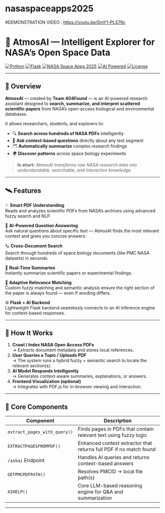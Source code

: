 # nasaspaceapps2025
#DEMONSTRATION VIDEO :
https://youtu.be/SmY1-PLS79c

# 🌌 **AtmosAI — Intelligent Explorer for NASA’s Open Space Data**

[![Python](https://img.shields.io/badge/Python-3.10%2B-blue?logo=python)](https://www.python.org/)
[![Flask](https://img.shields.io/badge/Flask-2.3+-black?logo=flask)](https://flask.palletsprojects.com/)
[![NASA Space Apps 2025](https://img.shields.io/badge/NASA%20Space%20Apps-2025-blueviolet?logo=nasa)](https://www.spaceappschallenge.org/)
[![AI Powered](https://img.shields.io/badge/AI-Powered%20by%20LLMs-orange?logo=openai)](https://openai.com/)
[![License](https://img.shields.io/badge/License-MIT-green)](LICENSE)

---

## 🌠 Overview

**AtmosAI** — created by **Team 404Found** — is an AI-powered research assistant designed to **search, summarize, and interpret scattered scientific papers** from NASA’s open-access biological and environmental databases.

It allows researchers, students, and explorers to:
- 🔍 **Search across hundreds of NASA PDFs** intelligently  
- 🧠 **Ask context-based questions** directly about any text segment  
- 🗂️ **Automatically summarize** complex research findings  
- 🌍 **Discover patterns** across space biology experiments  

> **In short:** *AtmosAI transforms raw NASA research data into understandable, searchable, and interactive knowledge.*

---

## 🛰️ Features

✨ **Smart PDF Understanding**  
Reads and analyzes scientific PDFs from NASA’s archives using advanced fuzzy search and NLP.

🧩 **AI-Powered Question Answering**  
Ask natural questions about specific text — AtmosAI finds the most relevant context and gives you concise answers.

🪐 **Cross-Document Search**  
Search through hundreds of space biology documents (like PMC NASA datasets) in seconds.

📜 **Real-Time Summaries**  
Instantly summarize scientific papers or experimental findings.

🧬 **Adaptive Relevance Matching**  
Custom fuzzy-matching and semantic analysis ensure the right section of the paper is always found — even if wording differs.

⚙️ **Flask + AI Backend**  
Lightweight Flask backend seamlessly connects to an AI inference engine for context-based responses.

---

## 🧭 How It Works

1. **Crawl / Index NASA Open Access PDFs**  
   → Extracts document metadata and stores local references.  
2. **User Queries a Topic / Uploads PDF**  
   → The system runs a hybrid fuzzy + semantic search to locate the relevant section(s).  
3. **AI Model Responds Intelligently**  
   → Generates context-aware summaries, explanations, or answers.  
4. **Frontend Visualization (optional)**  
   → Integrates with PDF.js for in-browser viewing and interaction.  

---

## 🔬 Core Components

| Component | Description |
|------------|-------------|
| `extract_pages_with_query()` | Finds pages in PDFs that contain relevant text using fuzzy logic |
| `EXTRACTPAGESFROMPDF()` | Enhanced context extractor that returns full PDF if no match found |
| `/askai` Endpoint | Handles AI queries and returns context-based answers |
| `GETPMCPDFPATH()` | Resolves PMCID → local file path(s) |
| `AIHELP()` | Core LLM-based reasoning engine for Q&A and summarization |

---




